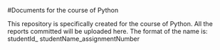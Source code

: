 #Documents for the course of Python

This repository is specifically created for the course of Python.
All the reports committed will be uploaded here.
The format of the name is:
studentId_ studentName_assignmentNumber